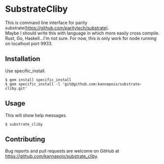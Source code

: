 # SubstrateCliby

This is command line interface for parity substrate(https://github.com/paritytech/substrate).  
Maybe I should write this with language in which more easily cross compile. Rust, Go, Haskell...I'm not sure.
For now, this is only work for node running on localhost port 9933.

## Installation

Use specific_install.

    $ gem install specific_install
    $ gem specific_install -l 'git@github.com:kannapoix/substrate-cliby.git'

## Usage
This will show help messages.

    $ substrate_cliby
 
## Contributing

Bug reports and pull requests are welcome on GitHub at https://github.com/kannapoix/substrate_cliby.
